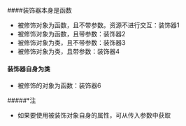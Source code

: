 ####装饰器本身是函数
* 被修饰对象为函数，且不带参数。资源不进行交互：装饰器1
* 被修饰对象为函数，且带参数：装饰器2
* 被修饰对象为类，且不带参数：装饰器3
* 被修饰对象为类，且带参数：装饰器4

#### 装饰器自身为类
* 被修饰的对象为函数：装饰器6

#####*注
* 如果要使用被装饰对象自身的属性，可从传入参数中获取
